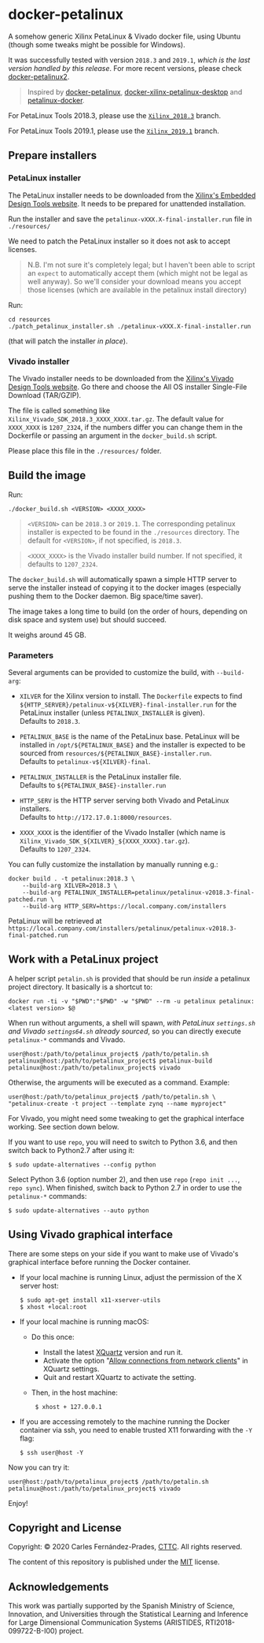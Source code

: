 <!-- prettier-ignore-start -->
[comment]: # (
SPDX-License-Identifier: MIT
)

[comment]: # (
SPDX-FileCopyrightText: 2020 Carles Fernandez-Prades <carles.fernandez@cttc.es>
)
<!-- prettier-ignore-end -->

# docker-petalinux

A somehow generic Xilinx PetaLinux & Vivado docker file, using Ubuntu (though
some tweaks might be possible for Windows).

It was successfully tested with version `2018.3` and `2019.1`, _which is the
last version handled by this release_. For more recent versions, please check
[docker-petalinux2](https://github.com/carlesfernandez/docker-petalinux2).

> Inspired by
> [docker-petalinux](https://github.com/matthieu-labas/docker-petalinux),
> [docker-xilinx-petalinux-desktop](https://github.com/JamesAnthonyLow/docker-xilinx-petalinux-desktop)
> and [petalinux-docker](https://github.com/xaljer/petalinux-docker).

For PetaLinux Tools 2018.3, please use the [`Xilinx_2018.3`](https://github.com/carlesfernandez/docker-petalinux/tree/Xilinx_2018.3) branch.

For PetaLinux Tools 2019.1, please use the [`Xilinx_2019.1`](https://github.com/carlesfernandez/docker-petalinux/tree/Xilinx_2019.1) branch.

## Prepare installers

### PetaLinux installer

The PetaLinux installer needs to be downloaded from the
[Xilinx's Embedded Design Tools website](https://www.xilinx.com/support/download/index.html/content/xilinx/en/downloadNav/embedded-design-tools.html).
It needs to be prepared for unattended installation.

Run the installer and save the `petalinux-vXXX.X-final-installer.run` file in
`./resources/`

We need to patch the PetaLinux installer so it does not ask to accept licenses.

> N.B. I'm not sure it's completely legal; but I haven't been able to script an
> `expect` to automatically accept them (which might not be legal as well
> anyway). So we'll consider your download means you accept those licenses
> (which are available in the petalinux install directory)

Run:

    cd resources
    ./patch_petalinux_installer.sh ./petalinux-vXXX.X-final-installer.run

(that will patch the installer _in place_).

### Vivado installer

The Vivado installer needs to be downloaded from the
[Xilinx's Vivado Design Tools website](https://www.xilinx.com/support/download/index.html/content/xilinx/en/downloadNav/vivado-design-tools.html).
Go there and choose the All OS installer Single-File Download (TAR/GZIP).

The file is called something like `Xilinx_Vivado_SDK_2018.3_XXXX_XXXX.tar.gz`.
The default value for `XXXX_XXXX` is `1207_2324`, if the numbers differ you can
change them in the Dockerfile or passing an argument in the `docker_build.sh`
script.

Please place this file in the `./resources/` folder.

## Build the image

Run:

    ./docker_build.sh <VERSION> <XXXX_XXXX>

> `<VERSION>` can be `2018.3` or `2019.1`. The corresponding petalinux installer
> is expected to be found in the `./resources` directory. The default for
> `<VERSION>`, if not specified, is `2018.3`.

> `<XXXX_XXXX>` is the Vivado installer build number. If not specified, it
> defaults to `1207_2324`.

The `docker_build.sh` will automatically spawn a simple HTTP server to serve the
installer instead of copying it to the docker images (especially pushing them to
the Docker daemon. Big space/time saver).

The image takes a long time to build (on the order of hours, depending on disk
space and system use) but should succeed.

It weighs around 45 GB.

### Parameters

Several arguments can be provided to customize the build, with `--build-arg`:

- `XILVER` for the Xilinx version to install. The `Dockerfile` expects to find
  `${HTTP_SERVER}/petalinux-v${XILVER}-final-installer.run` for the PetaLinux
  installer (unless `PETALINUX_INSTALLER` is given). <br/>Defaults to `2018.3`.

- `PETALINUX_BASE` is the name of the PetaLinux base. PetaLinux will be
  installed in `/opt/${PETALINUX_BASE}` and the installer is expected to be
  sourced from `resources/${PETALINUX_BASE}-installer.run`. <br/>Defaults to
  `petalinux-v${XILVER}-final`.

- `PETALINUX_INSTALLER` is the PetaLinux installer file. <br/>Defaults to
  `${PETALINUX_BASE}-installer.run`

- `HTTP_SERV` is the HTTP server serving both Vivado and PetaLinux installers.
  <br/>Defaults to `http://172.17.0.1:8000/resources`.

- `XXXX_XXXX` is the identifier of the Vivado Installer (which name is
  `Xilinx_Vivado_SDK_${XILVER}_${XXXX_XXXX}.tar.gz`). <br/>Defaults to
  `1207_2324`.

You can fully customize the installation by manually running e.g.:

    docker build . -t petalinux:2018.3 \
        --build-arg XILVER=2018.3 \
        --build-arg PETALINUX_INSTALLER=petalinux/petalinux-v2018.3-final-patched.run \
        --build-arg HTTP_SERV=https://local.company.com/installers

PetaLinux will be retrieved at
`https://local.company.com/installers/petalinux/petalinux-v2018.3-final-patched.run`

## Work with a PetaLinux project

A helper script `petalin.sh` is provided that should be run _inside_ a petalinux
project directory. It basically is a shortcut to:

    docker run -ti -v "$PWD":"$PWD" -w "$PWD" --rm -u petalinux petalinux:<latest version> $@

When run without arguments, a shell will spawn, _with PetaLinux `settings.sh`
and Vivado `settings64.sh` already sourced_, so you can directly execute
`petalinux-*` commands and Vivado.

    user@host:/path/to/petalinux_project$ /path/to/petalin.sh
    petalinux@host:/path/to/petalinux_project$ petalinux-build
    petalinux@host:/path/to/petalinux_project$ vivado

Otherwise, the arguments will be executed as a command. Example:

    user@host:/path/to/petalinux_project$ /path/to/petalin.sh \
    "petalinux-create -t project --template zynq --name myproject"

For Vivado, you might need some tweaking to get the graphical interface working.
See section down below.

If you want to use `repo`, you will need to switch to Python 3.6, and then
switch back to Python2.7 after using it:

    $ sudo update-alternatives --config python

Select Python 3.6 (option number 2), and then use `repo` (`repo init ...`,
`repo sync`). When finished, switch back to Python 2.7 in order to use the
`petalinux-*` commands:

    $ sudo update-alternatives --auto python

## Using Vivado graphical interface

There are some steps on your side if you want to make use of Vivado's graphical
interface before running the Docker container.

- If your local machine is running Linux, adjust the permission of the X server
  host:

      $ sudo apt-get install x11-xserver-utils
      $ xhost +local:root

- If your local machine is running macOS:

  - Do this once:

    - Install the latest [XQuartz](https://www.xquartz.org/) version and run it.
    - Activate the option
      "[Allow connections from network clients](https://blogs.oracle.com/oraclewebcentersuite/running-gui-applications-on-native-docker-containers-for-mac)"
      in XQuartz settings.
    - Quit and restart XQuartz to activate the setting.

  - Then, in the host machine:

         $ xhost + 127.0.0.1

- If you are accessing remotely to the machine running the Docker container via
  ssh, you need to enable trusted X11 forwarding with the `-Y` flag:

      $ ssh user@host -Y

Now you can try it:

    user@host:/path/to/petalinux_project$ /path/to/petalin.sh
    petalinux@host:/path/to/petalinux_project$ vivado

Enjoy!

## Copyright and License

Copyright: &copy; 2020 Carles Fern&aacute;ndez-Prades,
[CTTC](https://www.cttc.cat). All rights reserved.

The content of this repository is published under the [MIT](./LICENSE) license.

## Acknowledgements

This work was partially supported by the Spanish Ministry of Science,
Innovation, and Universities through the Statistical Learning and Inference for
Large Dimensional Communication Systems (ARISTIDES, RTI2018-099722-B-I00)
project.
